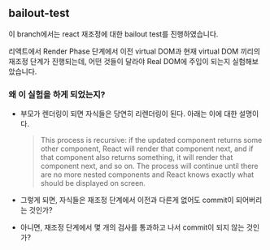 ## bailout-test

이 branch에서는 react 재조정에 대한 bailout test를 진행하였습니다.

리액트에서 Render Phase 단계에서 이전 virtual DOM과 현재 virtual DOM 끼리의 재조정 단계가 진행되는데, 어떤 것들이 달라야 Real DOM에 주입이 되는지 실험해보았습니다.

### 왜 이 실험을 하게 되었는지?

- 부모가 렌더링이 되면 자식들은 당연히 리렌더링이 된다. 아래는 이에 대한 설명이다.

  > This process is recursive: if the updated component returns some other component, React will render that component next, and if that component also returns something, it will render that component next, and so on. The process will continue until there are no more nested components and React knows exactly what should be displayed on screen.

- 그렇게 되면, 자식들은 재조정 단계에서 이전과 다른게 없어도 commit이 되어버리는 것인가?
- 아니면, 재조정 단계에서 몇 개의 검사를 통과하고 나서 commit이 되지 않는 것인가?
